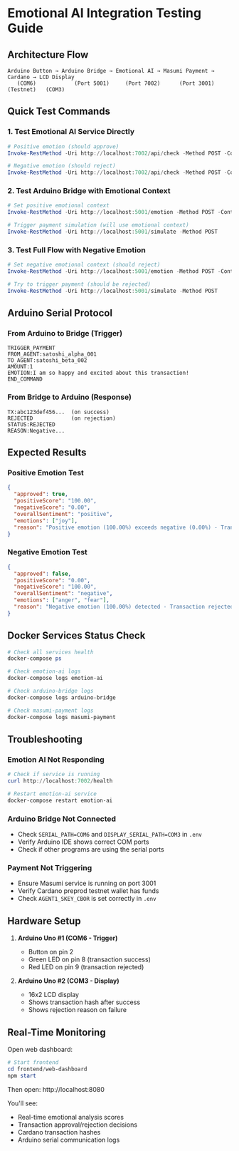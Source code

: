 # Emotional AI Integration Testing Guide

## Architecture Flow

```
Arduino Button → Arduino Bridge → Emotional AI → Masumi Payment → Cardano → LCD Display
   (COM6)            (Port 5001)     (Port 7002)      (Port 3001)    (Testnet)   (COM3)
```

## Quick Test Commands

### 1. Test Emotional AI Service Directly

```powershell
# Positive emotion (should approve)
Invoke-RestMethod -Uri http://localhost:7002/api/check -Method POST -ContentType "application/json" -Body '{"text":"I am so happy and excited about this amazing transaction!"}'

# Negative emotion (should reject)
Invoke-RestMethod -Uri http://localhost:7002/api/check -Method POST -ContentType "application/json" -Body '{"text":"I am very angry and frustrated about this terrible situation"}'
```

### 2. Test Arduino Bridge with Emotional Context

```powershell
# Set positive emotional context
Invoke-RestMethod -Uri http://localhost:5001/emotion -Method POST -ContentType "application/json" -Body '{"text":"I am so happy and excited!"}'

# Trigger payment simulation (will use emotional context)
Invoke-RestMethod -Uri http://localhost:5001/simulate -Method POST
```

### 3. Test Full Flow with Negative Emotion

```powershell
# Set negative emotional context (should reject)
Invoke-RestMethod -Uri http://localhost:5001/emotion -Method POST -ContentType "application/json" -Body '{"text":"I am very angry and frustrated"}'

# Try to trigger payment (should be rejected)
Invoke-RestMethod -Uri http://localhost:5001/simulate -Method POST
```

## Arduino Serial Protocol

### From Arduino to Bridge (Trigger)
```
TRIGGER_PAYMENT
FROM_AGENT:satoshi_alpha_001
TO_AGENT:satoshi_beta_002
AMOUNT:1
EMOTION:I am so happy and excited about this transaction!
END_COMMAND
```

### From Bridge to Arduino (Response)
```
TX:abc123def456...  (on success)
REJECTED            (on rejection)
STATUS:REJECTED
REASON:Negative...
```

## Expected Results

### Positive Emotion Test
```json
{
  "approved": true,
  "positiveScore": "100.00",
  "negativeScore": "0.00",
  "overallSentiment": "positive",
  "emotions": ["joy"],
  "reason": "Positive emotion (100.00%) exceeds negative (0.00%) - Transaction approved!"
}
```

### Negative Emotion Test
```json
{
  "approved": false,
  "positiveScore": "0.00",
  "negativeScore": "100.00",
  "overallSentiment": "negative",
  "emotions": ["anger", "fear"],
  "reason": "Negative emotion (100.00%) detected - Transaction rejected for safety"
}
```

## Docker Services Status Check

```powershell
# Check all services health
docker-compose ps

# Check emotion-ai logs
docker-compose logs emotion-ai

# Check arduino-bridge logs
docker-compose logs arduino-bridge

# Check masumi-payment logs
docker-compose logs masumi-payment
```

## Troubleshooting

### Emotion AI Not Responding
```powershell
# Check if service is running
curl http://localhost:7002/health

# Restart emotion-ai service
docker-compose restart emotion-ai
```

### Arduino Bridge Not Connected
- Check `SERIAL_PATH=COM6` and `DISPLAY_SERIAL_PATH=COM3` in `.env`
- Verify Arduino IDE shows correct COM ports
- Check if other programs are using the serial ports

### Payment Not Triggering
- Ensure Masumi service is running on port 3001
- Verify Cardano preprod testnet wallet has funds
- Check `AGENT1_SKEY_CBOR` is set correctly in `.env`

## Hardware Setup

1. **Arduino Uno #1 (COM6 - Trigger)**
   - Button on pin 2
   - Green LED on pin 8 (transaction success)
   - Red LED on pin 9 (transaction rejected)

2. **Arduino Uno #2 (COM3 - Display)**
   - 16x2 LCD display
   - Shows transaction hash after success
   - Shows rejection reason on failure

## Real-Time Monitoring

Open web dashboard:
```powershell
# Start frontend
cd frontend/web-dashboard
npm start
```

Then open: http://localhost:8080

You'll see:
- Real-time emotional analysis scores
- Transaction approval/rejection decisions
- Cardano transaction hashes
- Arduino serial communication logs
